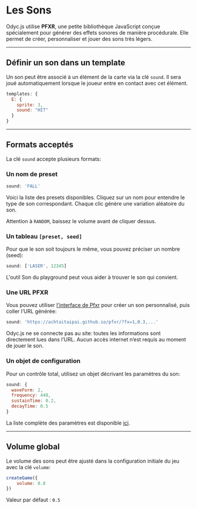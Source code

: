 <script>
import Aside from '../../../lib/ui/Doc/Aside.svelte'
import Emoji from '../../../lib/ui/Doc/Emoji.svelte'
import Sound from '../../../lib/ui/Doc/SoundDemo.svelte'
</script>

# <Emoji src="🎶" />Les Sons

Odyc.js utilise **PFXR**, une petite bibliothèque JavaScript conçue spécialement pour générer des effets sonores de manière procédurale. Elle permet de créer, personnaliser et jouer des sons très légers.

---

## <Emoji src="✏️"/> Définir un son dans un template

Un son peut être associé à un élément de la carte via la clé `sound`. Il sera joué automatiquement lorsque le joueur entre en contact avec cet élément.

```js
templates: {
  E: {
    sprite: 3,
    sound: "HIT"
  }
}
```

---

## <Emoji src="👀"/> Formats acceptés

La clé `sound` accepte plusieurs formats:

### Un nom de preset

```js
sound: 'FALL'
```

Voici la liste des presets disponibles. Cliquez sur un nom pour entendre le type de son correspondant. Chaque clic génère une variation aléatoire du son.

Attention à `RANDOM`, baissez le volume avant de cliquer dessus.

<Sound/>

### Un tableau `[preset, seed]`

Pour que le son soit toujours le même, vous pouvez préciser un nombre (seed):

```js
sound: ['LASER', 12345]
```

L'outil Son du playground peut vous aider à trouver le son qui convient.

### Une URL PFXR

Vous pouvez utiliser [l'interface de Pfxr](https://achtaitaipai.github.io/pfxr/) pour créer un son personnalisé, puis coller l’URL générée:

```js
sound: 'https://achtaitaipai.github.io/pfxr/?fx=1,0.3,...'
```

<Aside>Odyc.js ne se connecte pas au site: toutes les informations sont directement lues dans l’URL. Aucun accès internet n’est requis au moment de jouer le son.</Aside>

### Un objet de configuration

Pour un contrôle total, utilisez un objet décrivant les paramètres du son:

```js
sound: {
  waveForm: 2,
  frequency: 440,
  sustainTime: 0.2,
  decayTime: 0.5
}
```

La liste complète des paramètres est disponible [ici](https://github.com/achtaitaipai/pfxr/tree/main/packages/synth#sound).

---

## <Emoji src="🔊"/> Volume global

Le volume des sons peut être ajusté dans la configuration initiale du jeu avec la clé `volume`:

```js
createGame({
	volume: 0.8
})
```

Valeur par défaut : `0.5`
